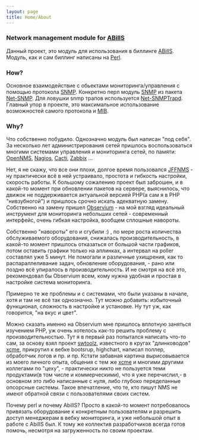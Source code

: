 ```yaml
---
layout: page
title: Home/About
---
```


### Network management module for [ABillS](http://abills.net.ua/)

Данный проект, это модуль для использования в биллинге [ABillS](http://abills.net.ua/).
Модуль, как и сам биллинг написаны на [Perl](https://www.perl.org/).

### How?

Основное взаимодействие с обьектами мониторинга/управления с помощью протокола [SNMP](https://ru.wikipedia.org/wiki/SNMP). Конкретно перл модуль [SNMP](http://search.cpan.org/~hardaker/SNMP-5.0404/SNMP.pm) из пакета [Net-SNMP](www.net-snmp.org/).
Для ловушки snmp трапов используется [Net-SNMPTrapd](http://search.cpan.org/dist/Net-SNMPTrapd/lib/Net/SNMPTrapd.pm).
Главный упор в проекте, это максимальное использование возможностей самого протокола и [MIB](https://ru.wikipedia.org/wiki/Management_Information_Base).

### Why?

Что собственно побудило. Однозначно модуль был написан "под себя". За несколько лет администрирования сетей пришлось воспользоваться многими системами управления и мониторинга сетей, по памяти: [OpenNMS](https://www.opennms.org), [Nagios](https://www.nagios.org/), [Cacti](https://www.cacti.net/), [Zabbix](https://www.zabbix.com) ...

Нет, я не скажу, что все они плохи, долгое время пользовался [JFFNMS](http://www.jffnms.org) - ну практически всё в ней устраивало, простота и гибкость настройки, скорость работы. К большому сожалению проект был заброшен, и в какой-то момент при обновлении пакетов на сервере, выяснилось, что движок не поддерживается актуальной версией PHP(а сам я в PHP "нивзубногой") и пришлось срочно искать адекватную замену. Собственно на замену пришел [Observium](www.observium.org) - на мой взгляд идеальный инструмент для мониторинга небольших сетей - современный интерфейс, очень гибкая настройка, вообщем сплошные навороты.

Собственно "навороты" его и сгубили :) , по мере роста количества обслуживаемого оборудования, снижалась производительность, в какой-то момент пришлось отказаться от большой части графиков, потом оставить графики только на аплинках, а интервал на poller составлял уже 5 минут. Не помогали и различные ухищрения, как то распараллеливание задач, обновление оборудования, - рано или поздно всё упиралось в производительность. И не смотря на всё это, рекомендовал бы Observium всем, кому нужна удобная и простая в настройке система мониторинга.

Примерно те же проблемы и с системами, что были указаны в начале, хотя и там не всё так однозначно. Тут можно добавить: избыточный функционал, сложность в настройке и установке. Ну тут уж, как говорится, "на вкус и цвет".

Можно сказать именно на Observium мне пришлось вплотную заняться изучением PHP, уж очень хотелось как-то решить проблему с производительностью. Тут я в первый раз попытался написать что-то сам, за основу взял проект [swtoolz](https://github.com/xcme/swtoolz), известного в кругах "длинководов" [xcme](http://xcme.blogspot.ru/), прикрутил к вебке bootsrup, highchart, написал поллер, обработчик логов и пр. и пр. Кстати забавная картина вырисовывается из моего личного опыта, общения с тем же [xcme](http://xcme.blogspot.ru/) и многими другими коллегами по "цеху", - практически никто не пользуется теми продуктами(в том числе и коммерческими), что я уже перечислил,- в основном это либо написанные с нуля, либо глубоко переделанные опсорсные системы. Такое впечатление, что те, кто пишут NMS не имеют обратной связи с пользователями своих систем.

Почему perl и почему AbillS? Просто в какой-то момент потребовалось привязать оборудование к конкретным пользователям и разрешить доступ менеджерам в вебку мониторинга, и уже небольшой опыт в работе с AbillS был. К тому же коллектив разработчиков всегда готов помочь, несмотря на загруженность по своим проектам.